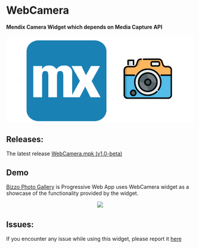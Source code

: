 # WebCamera
**Mendix Camera Widget which depends on Media Capture API**

<p align="center">
 <img src="/mx-camera.png" />       
</p>

## Releases:
The latest release [WebCamera.mpk (v1.0-beta)](https://github.com/bizzomate/WebCamera/releases)

## Demo
[Bizzo Photo Gallery](https://pwademo2.mxapps.io/) is Progressive Web App uses WebCamera widget as a showcase of the functionality provided by the widget.

<p align="center">
<img src="https://github.com/bizzomate/WebCamera/blob/master/bizzo-photo-gallery.gif?raw=true" width="360px"/>
</p>


## Issues:
If you encounter any issue while using this widget, please report it [here](https://github.com/bizzomate/WebCamera/issues)

